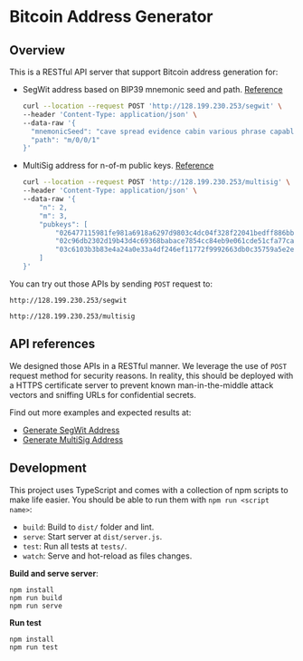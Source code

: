 # Bitcoin Address Generator

## Overview

This is a RESTful API server that support Bitcoin address generation for:

- SegWit address based on BIP39 mnemonic seed and path. [Reference](#api-references)
    ```sh
    curl --location --request POST 'http://128.199.230.253/segwit' \
    --header 'Content-Type: application/json' \
    --data-raw '{
      "mnemonicSeed": "cave spread evidence cabin various phrase capable obey company never exit code",
      "path": "m/0/0/1"
    }'
    ```

- MultiSig address for n-of-m public keys. [Reference](#api-references)
    ```sh
    curl --location --request POST 'http://128.199.230.253/multisig' \
    --header 'Content-Type: application/json' \
    --data-raw '{
        "n": 2,
        "m": 3,
        "pubkeys": [
            "026477115981fe981a6918a6297d9803c4dc04f328f22041bedff886bbc2962e01",
            "02c96db2302d19b43d4c69368babace7854cc84eb9e061cde51cfa77ca4a22b8b9",
            "03c6103b3b83e4a24a0e33a4df246ef11772f9992663db0c35759a5e2ebf68d8e9"
        ]
    }'
    ```

You can try out those APIs by sending `POST` request to:

`http://128.199.230.253/segwit`

`http://128.199.230.253/multisig`


## API references

We designed those APIs in a RESTful manner. We leverage the use of `POST` request method for security reasons. In reality, this should be deployed with a HTTPS certificate server to prevent known man-in-the-middle attack vectors and sniffing URLs for confidential secrets.

Find out more examples and expected results at:
- [Generate SegWit Address](src/controllers/segwit/README.md)
- [Generate MultiSig Address](src/controllers/multisig/README.md)


## Development
This project uses TypeScript and comes with a collection of npm scripts to make life easier. You should be able to run them with `npm run <script name>`:

- `build`: Build to `dist/` folder and lint.
- `serve`: Start server at `dist/server.js`.
- `test`: Run all tests at `tests/`.
- `watch`: Serve and hot-reload as files changes.


**Build and serve server**:
```
npm install
npm run build
npm run serve
```

**Run test**
```
npm install
npm run test
```
